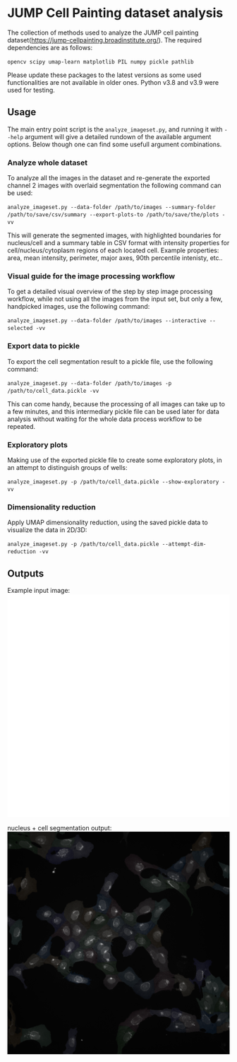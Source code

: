 # JUMP Cell Painting dataset analysis
The collection of methods used to analyze the JUMP cell painting dataset(https://jump-cellpainting.broadinstitute.org/). The required dependencies are as follows:

`opencv scipy umap-learn matplotlib PIL numpy pickle pathlib`

Please update these packages to the latest versions as some used functionalities are not available in older ones. Python v3.8 and v3.9 were used for testing.

## Usage
The main entry point script is the `analyze_imageset.py`, and running it with `--help` argument will give a detailed rundown of the available argument options. Below though one can find some usefull argument combinations.

### Analyze whole dataset
To analyze all the images in the dataset and re-generate the exported channel 2 images with overlaid segmentation the following command can be used: 

`analyze_imageset.py --data-folder /path/to/images --summary-folder /path/to/save/csv/summary --export-plots-to /path/to/save/the/plots -vv`

This will generate the segmented images, with highlighted boundaries for nucleus/cell and a summary table in CSV format with intensity properties for cell/nucleus/cytoplasm regions of each located cell. Example properties: area, mean intensity, perimeter, major axes, 90th percentile intenisty, etc..

### Visual guide for the image processing workflow
To get a detailed visual overview of the step by step image processing workflow, while not using all the images from the input set, but only a few, handpicked images, use the following command:

`analyze_imageset.py --data-folder /path/to/images --interactive --selected -vv`

### Export data to pickle
To export the cell segmentation result to a pickle file, use the following command:

`analyze_imageset.py --data-folder /path/to/images -p /path/to/cell_data.pickle -vv`

This can come handy, because the processing of all images can take up to a few minutes, and this intermediary pickle file can be used later for data analysis without waiting for the whole data process workflow to be repeated.

### Exploratory plots
Making use of the exported pickle file to create some exploratory plots, in an attempt to distinguish groups of wells:

`analyze_imageset.py -p /path/to/cell_data.pickle --show-exploratory -vv`

### Dimensionality reduction
Apply UMAP dimensionality reduction, using the saved pickle data to visualize the data in 2D/3D:

`analyze_imageset.py -p /path/to/cell_data.pickle --attempt-dim-reduction -vv`

## Outputs

Example input image:
![input](examples/input.png) 

nucleus + cell segmentation output:
![output](examples/output.png)
